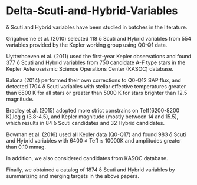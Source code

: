 # Delta-Scuti-and-Hybrid-Variables

δ Scuti and Hybrid variables have been studied in batches in the literature. 

Grigahce`ne et al. (2010) selected 118 δ Scuti and Hybrid variables from 554 
variables provided by the Kepler working group using Q0-Q1 data. 

Uytterhoeven et al. (2011) used the first-year Kepler observations and found 
377 δ Scuti and Hybrid variables from 750 candidate A-F type stars in the Kepler 
Asteroseismic Science Operations Center (KASOC) database. 

Balona (2014) performed their own corrections to Q0-Q12 SAP flux, and detected 
1704 δ Scuti variables with stellar effective temperatures greater than 6500 K 
for all stars or greater than 5000 K for stars brighter than 12.5 magnitude. 

Bradley et al. (2015) adopted more strict constrains on Teff(6200-8200 K),log g
(3.8-4.5), and Kepler magnitude (mostly between 14 and 15.5), which results in 84 δ
Scuti candidates and 32 Hybrid candidates. 

Bowman et al. (2016) used all Kepler data (Q0-Q17) and found 983 δ Scuti and 
Hybrid variables with 6400 ≤ Teff ≤ 10000K and amplitudes greater than 0.10 mmag. 

In addition, we also considered candidates from KASOC database. 

Finally, we obtained a catalog of 1874 δ Scuti and Hybrid variables by summarizing
and merging targets in the above papers.
